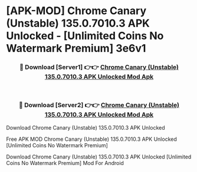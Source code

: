 # [APK-MOD] Chrome Canary (Unstable) 135.0.7010.3 APK Unlocked - [Unlimited Coins No Watermark Premium] 3e6v1



<div align="center">
<h3>🔴 Download [Server1] 👉👉 <a href="https://momento.my/?title=Chrome_Canary_(Unstable)_135.0.7010.3_APK_Unlocked">Chrome Canary (Unstable) 135.0.7010.3 APK Unlocked Mod Apk</a></h3><br>

<h3>🔴 Download [Server2] 👉👉 <a href="https://momento.my/?title=Chrome_Canary_(Unstable)_135.0.7010.3_APK_Unlocked">Chrome Canary (Unstable) 135.0.7010.3 APK Unlocked Mod Apk</a></h3>
</div>



Download Chrome Canary (Unstable) 135.0.7010.3 APK Unlocked 

Free APK MOD Chrome Canary (Unstable) 135.0.7010.3 APK Unlocked [Unlimited Coins No Watermark Premium]

Download Chrome Canary (Unstable) 135.0.7010.3 APK Unlocked [Unlimited Coins No Watermark Premium] Mod For Android
